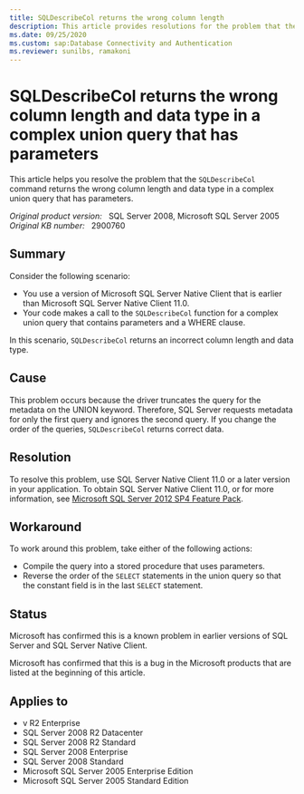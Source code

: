```yaml
---
title: SQLDescribeCol returns the wrong column length
description: This article provides resolutions for the problem that the SQLDescribeCol command returns the wrong column length and data type in a complex union query that has parameters.
ms.date: 09/25/2020
ms.custom: sap:Database Connectivity and Authentication
ms.reviewer: sunilbs, ramakoni
---
```

# SQLDescribeCol returns the wrong column length and data type in a complex union query that has parameters

This article helps you resolve the problem that the `SQLDescribeCol` command returns the wrong column length and data type in a complex union query that has parameters.

_Original product version:_ &nbsp; SQL Server 2008, Microsoft SQL Server 2005  
_Original KB number:_ &nbsp; 2900760

## Summary

Consider the following scenario:

- You use a version of Microsoft SQL Server Native Client that is earlier than Microsoft SQL Server Native Client 11.0.
- Your code makes a call to the `SQLDescribeCol` function for a complex union query that contains parameters and a WHERE clause.

In this scenario, `SQLDescribeCol` returns an incorrect column length and data type.

## Cause

This problem occurs because the driver truncates the query for the metadata on the UNION keyword. Therefore, SQL Server requests metadata for only the first query and ignores the second query. If you change the order of the queries, `SQLDescribeCol` returns correct data.

## Resolution

To resolve this problem, use SQL Server Native Client 11.0 or a later version in your application. To obtain SQL Server Native Client 11.0, or for more information, see [Microsoft SQL Server 2012 SP4 Feature Pack](https://www.microsoft.com/download/details.aspx?id=56041).

## Workaround

To work around this problem, take either of the following actions:

- Compile the query into a stored procedure that uses parameters.
- Reverse the order of the `SELECT` statements in the union query so that the constant field is in the last `SELECT` statement.

## Status

Microsoft has confirmed this is a known problem in earlier versions of SQL Server and SQL Server Native Client.

Microsoft has confirmed that this is a bug in the Microsoft products that are listed at the beginning of this article.

## Applies to

- v R2 Enterprise
- SQL Server 2008 R2 Datacenter
- SQL Server 2008 R2 Standard
- SQL Server 2008 Enterprise
- SQL Server 2008 Standard
- Microsoft SQL Server 2005 Enterprise Edition
- Microsoft SQL Server 2005 Standard Edition
